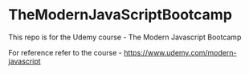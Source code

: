 # TheModernJavaScriptBootcamp
This repo is for the Udemy course - The Modern Javascript Bootcamp 

For reference refer to the course - https://www.udemy.com/modern-javascript 
